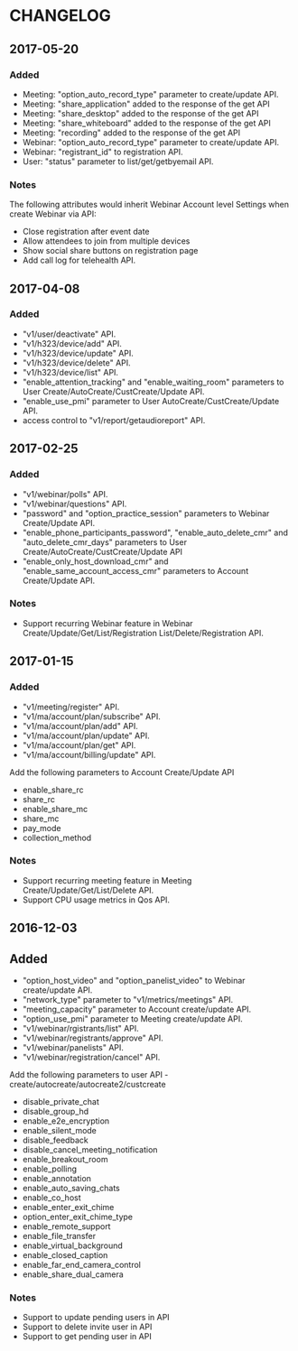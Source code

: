 # CHANGELOG

## 2017-05-20

### Added

- Meeting: "option_auto_record_type" parameter to create/update API.
- Meeting: "share_application" added to the response of the get API
- Meeting: "share_desktop" added to the response of the get API
- Meeting: "share_whiteboard" added to the response of the get API
- Meeting: "recording" added to the response of the get API
- Webinar: "option_auto_record_type" parameter to create/update API.
- Webinar: "registrant_id" to registration API.
- User: "status" parameter to list/get/getbyemail API.

### Notes

The following attributes would inherit Webinar Account level Settings when create Webinar via API:
- Close registration after event date
- Allow attendees to join from multiple devices
- Show social share buttons on registration page
- Add call log for telehealth API.

## 2017-04-08

### Added

- "v1/user/deactivate" API.
- "v1/h323/device/add" API.
- "v1/h323/device/update" API.
- "v1/h323/device/delete" API.
- "v1/h323/device/list" API.
- "enable_attention_tracking" and "enable_waiting_room" parameters to User Create/AutoCreate/CustCreate/Update API.
- "enable_use_pmi" parameter to User AutoCreate/CustCreate/Update API.
- access control to "v1/report/getaudioreport" API.

## 2017-02-25

### Added

- "v1/webinar/polls" API.
- "v1/webinar/questions" API.
- "password" and "option_practice_session" parameters to Webinar Create/Update API.
- "enable_phone_participants_password", "enable_auto_delete_cmr" and "auto_delete_cmr_days" parameters to User Create/AutoCreate/CustCreate/Update API
- "enable_only_host_download_cmr" and "enable_same_account_access_cmr" parameters to Account Create/Update API.

### Notes

- Support recurring Webinar feature in Webinar Create/Update/Get/List/Registration List/Delete/Registration API.

## 2017-01-15

### Added

- "v1/meeting/register" API.
- "v1/ma/account/plan/subscribe" API.
- "v1/ma/account/plan/add" API.
- "v1/ma/account/plan/update" API.
- "v1/ma/account/plan/get" API.
- "v1/ma/account/billing/update" API.

Add the following parameters to Account Create/Update API
- enable_share_rc
- share_rc
- enable_share_mc
- share_mc
- pay_mode
- collection_method

### Notes

- Support recurring meeting feature in Meeting Create/Update/Get/List/Delete API.
- Support CPU usage metrics in Qos API.

## 2016-12-03

## Added

-  "option_host_video" and "option_panelist_video" to Webinar create/update API.
-  "network_type" parameter to "v1/metrics/meetings" API.
-  "meeting_capacity" parameter to Account create/update API.
-  "option_use_pmi" parameter to Meeting create/update API.
-  "v1/webinar/rgistrants/list" API.
-  "v1/webinar/registrants/approve" API.
-  "v1/webinar/panelists" API.
-  "v1/webinar/registration/cancel" API.

Add the following parameters to user API - create/autocreate/autocreate2/custcreate
- disable_private_chat
- disable_group_hd
- enable_e2e_encryption
- enable_silent_mode
- disable_feedback
- disable_cancel_meeting_notification
- enable_breakout_room
- enable_polling
- enable_annotation
- enable_auto_saving_chats
- enable_co_host
- enable_enter_exit_chime
- option_enter_exit_chime_type
- enable_remote_support
- enable_file_transfer
- enable_virtual_background
- enable_closed_caption
- enable_far_end_camera_control
- enable_share_dual_camera

### Notes

- Support to update pending users in API
- Support to delete invite user in API
- Support to get pending user in API